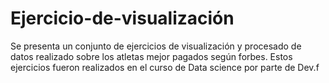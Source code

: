 # Ejercicio-de-visualización
Se presenta un conjunto de ejercicios de visualización y procesado de datos realizado 
sobre los atletas mejor pagados según forbes. Estos ejercicios fueron realizados en el
curso de Data science por parte de Dev.f
